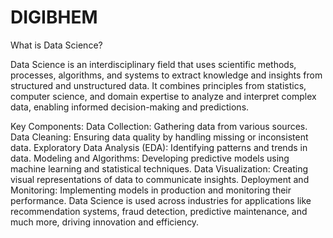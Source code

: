 # DIGIBHEM

What is Data Science?

Data Science is an interdisciplinary field that uses scientific methods, processes, algorithms, and systems to extract knowledge and insights from structured and unstructured data. It combines principles from statistics, computer science, and domain expertise to analyze and interpret complex data, enabling informed decision-making and predictions.

Key Components:
Data Collection: Gathering data from various sources.
Data Cleaning: Ensuring data quality by handling missing or inconsistent data.
Exploratory Data Analysis (EDA): Identifying patterns and trends in data.
Modeling and Algorithms: Developing predictive models using machine learning and statistical techniques.
Data Visualization: Creating visual representations of data to communicate insights.
Deployment and Monitoring: Implementing models in production and monitoring their performance.
Data Science is used across industries for applications like recommendation systems, fraud detection, predictive maintenance, and much more, driving innovation and efficiency.






